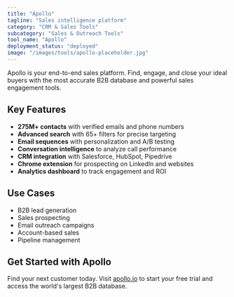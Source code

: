 ```yaml
---
title: "Apollo"
tagline: "Sales intelligence platform"
category: "CRM & Sales Tools"
subcategory: "Sales & Outreach Tools"
tool_name: "Apollo"
deployment_status: "deployed"
image: "/images/tools/apollo-placeholder.jpg"
---
```

Apollo is your end-to-end sales platform. Find, engage, and close your ideal buyers with the most accurate B2B database and powerful sales engagement tools.

## Key Features

- **275M+ contacts** with verified emails and phone numbers
- **Advanced search** with 65+ filters for precise targeting
- **Email sequences** with personalization and A/B testing
- **Conversation intelligence** to analyze call performance
- **CRM integration** with Salesforce, HubSpot, Pipedrive
- **Chrome extension** for prospecting on LinkedIn and websites
- **Analytics dashboard** to track engagement and ROI

## Use Cases

- B2B lead generation
- Sales prospecting
- Email outreach campaigns
- Account-based sales
- Pipeline management

## Get Started with Apollo

Find your next customer today. Visit [apollo.io](https://www.apollo.io) to start your free trial and access the world's largest B2B database.